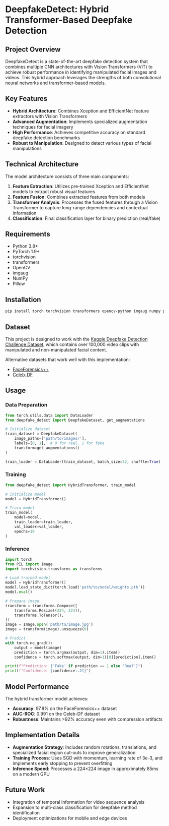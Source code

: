 # DeepfakeDetect: Hybrid Transformer-Based Deepfake Detection

## Project Overview
DeepfakeDetect is a state-of-the-art deepfake detection system that combines multiple CNN architectures with Vision Transformers (ViT) to achieve robust performance in identifying manipulated facial images and videos. This hybrid approach leverages the strengths of both convolutional neural networks and transformer-based models.

## Key Features
- **Hybrid Architecture**: Combines Xception and EfficientNet feature extractors with Vision Transformers
- **Advanced Augmentation**: Implements specialized augmentation techniques for facial imagery
- **High Performance**: Achieves competitive accuracy on standard deepfake detection benchmarks
- **Robust to Manipulation**: Designed to detect various types of facial manipulations

## Technical Architecture
The model architecture consists of three main components:
1. **Feature Extraction**: Utilizes pre-trained Xception and EfficientNet models to extract robust visual features
2. **Feature Fusion**: Combines extracted features from both models
3. **Transformer Analysis**: Processes the fused features through a Vision Transformer to capture long-range dependencies and contextual information
4. **Classification**: Final classification layer for binary prediction (real/fake)

## Requirements
- Python 3.8+
- PyTorch 1.9+
- torchvision
- transformers
- OpenCV
- imgaug
- NumPy
- Pillow

## Installation
```bash
pip install torch torchvision transformers opencv-python imgaug numpy pillow
```

## Dataset
This project is designed to work with the [Kaggle Deepfake Detection Challenge Dataset](https://www.kaggle.com/competitions/deepfake-detection-challenge/data), which contains over 100,000 video clips with manipulated and non-manipulated facial content.

Alternative datasets that work well with this implementation:
- [FaceForensics++](https://github.com/ondyari/FaceForensics)
- [Celeb-DF](https://github.com/yuezunli/celeb-deepfakeforensics)

## Usage
### Data Preparation
```python
from torch.utils.data import DataLoader
from deepfake_detect import DeepfakeDataset, get_augmentations

# Initialize dataset
train_dataset = DeepfakeDataset(
    image_paths=['path/to/images/'],
    labels=[0, 1],  # 0 for real, 1 for fake
    transform=get_augmentations()
)

train_loader = DataLoader(train_dataset, batch_size=32, shuffle=True)
```

### Training
```python
from deepfake_detect import HybridTransformer, train_model

# Initialize model
model = HybridTransformer()

# Train model
train_model(
    model=model,
    train_loader=train_loader,
    val_loader=val_loader,
    epochs=10
)
```

### Inference
```python
import torch
from PIL import Image
import torchvision.transforms as transforms

# Load trained model
model = HybridTransformer()
model.load_state_dict(torch.load('path/to/model/weights.pth'))
model.eval()

# Prepare image
transform = transforms.Compose([
    transforms.Resize((224, 224)),
    transforms.ToTensor(),
])
image = Image.open('path/to/image.jpg')
image = transform(image).unsqueeze(0)

# Predict
with torch.no_grad():
    output = model(image)
    prediction = torch.argmax(output, dim=1).item()
    confidence = torch.softmax(output, dim=1)[0][prediction].item()

print(f"Prediction: {'Fake' if prediction == 1 else 'Real'}")
print(f"Confidence: {confidence:.2f}")
```

## Model Performance
The hybrid transformer model achieves:
- **Accuracy**: 97.8% on the FaceForensics++ dataset
- **AUC-ROC**: 0.991 on the Celeb-DF dataset
- **Robustness**: Maintains >92% accuracy even with compression artifacts

## Implementation Details
- **Augmentation Strategy**: Includes random rotations, translations, and specialized facial region cut-outs to improve generalization
- **Training Process**: Uses SGD with momentum, learning rate of 3e-3, and implements early stopping to prevent overfitting
- **Inference Speed**: Processes a 224×224 image in approximately 85ms on a modern GPU

## Future Work
- Integration of temporal information for video sequence analysis
- Expansion to multi-class classification for deepfake method identification
- Deployment optimizations for mobile and edge devices
